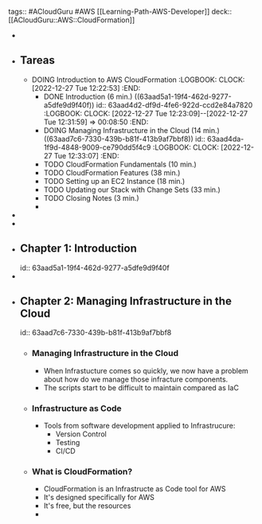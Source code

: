 tags:: #ACloudGuru #AWS [[Learning-Path-AWS-Developer]]
deck:: [[ACloudGuru::AWS::CloudFormation]]

-
- ## Tareas
	- DOING Introduction to AWS CloudFormation
	  :LOGBOOK:
	  CLOCK: [2022-12-27 Tue 12:22:53]
	  :END:
		- DONE Introduction (6 min.) ((63aad5a1-19f4-462d-9277-a5dfe9d9f40f))
		  id:: 63aad4d2-df9d-4fe6-922d-ccd2e84a7820
		  :LOGBOOK:
		  CLOCK: [2022-12-27 Tue 12:23:09]--[2022-12-27 Tue 12:31:59] =>  00:08:50
		  :END:
		- DOING Managing Infrastructure in the Cloud (14 min.) ((63aad7c6-7330-439b-b81f-413b9af7bbf8))
		  id:: 63aad4da-1f9d-4848-9009-ce790dd5f4c9
		  :LOGBOOK:
		  CLOCK: [2022-12-27 Tue 12:33:07]
		  :END:
		- TODO CloudFormation Fundamentals (10 min.)
		- TODO CloudFormation Features (38 min.)
		- TODO Setting up an EC2 Instance (18 min.)
		- TODO Updating our Stack with Change Sets (33 min.)
		- TODO Closing Notes (3 min.)
		-
-
-
- ## Chapter 1: Introduction
  id:: 63aad5a1-19f4-462d-9277-a5dfe9d9f40f
-
- ## Chapter 2: Managing Infrastructure in the Cloud
  id:: 63aad7c6-7330-439b-b81f-413b9af7bbf8
	- ### Managing Infrastructure in the Cloud
		- When Infrastucture comes so quickly, we now have a problem about how do we manage those infracture components.
		- The scripts start to be difficult to maintain compared as IaC
	- ### Infrastructure as Code
		- Tools from software development applied to Infrastrucure:
			- Version Control
			- Testing
			- CI/CD
	- ### What is CloudFormation?
		- CloudFormation is an Infrastructe as Code tool for AWS
		- It's designed specifically for AWS
		- It's free, but the resources
		-